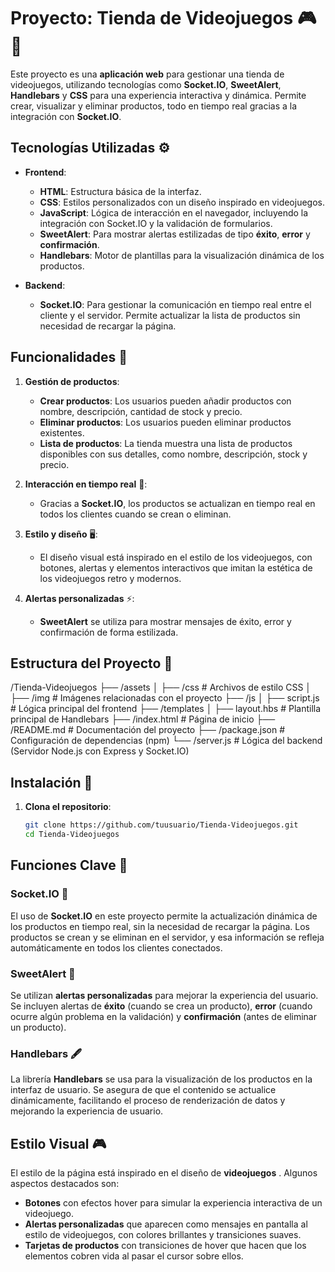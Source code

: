 # Proyecto: Tienda de Videojuegos 🎮🛒

Este proyecto es una **aplicación web** para gestionar una tienda de videojuegos, utilizando tecnologías como **Socket.IO**, **SweetAlert**, **Handlebars** y **CSS** para una experiencia interactiva y dinámica. Permite crear, visualizar y eliminar productos, todo en tiempo real gracias a la integración con **Socket.IO**.

## Tecnologías Utilizadas ⚙️

- **Frontend**:

  - **HTML**: Estructura básica de la interfaz.
  - **CSS**: Estilos personalizados con un diseño inspirado en videojuegos.
  - **JavaScript**: Lógica de interacción en el navegador, incluyendo la integración con Socket.IO y la validación de formularios.
  - **SweetAlert**: Para mostrar alertas estilizadas de tipo **éxito**, **error** y **confirmación**.
  - **Handlebars**: Motor de plantillas para la visualización dinámica de los productos.

- **Backend**:

  - **Socket.IO**: Para gestionar la comunicación en tiempo real entre el cliente y el servidor. Permite actualizar la lista de productos sin necesidad de recargar la página.

## Funcionalidades 🎯

1. **Gestión de productos**:

   - **Crear productos**: Los usuarios pueden añadir productos con nombre, descripción, cantidad de stock y precio.
   - **Eliminar productos**: Los usuarios pueden eliminar productos existentes.
   - **Lista de productos**: La tienda muestra una lista de productos disponibles con sus detalles, como nombre, descripción, stock y precio.

2. **Interacción en tiempo real** 🔄:

   - Gracias a **Socket.IO**, los productos se actualizan en tiempo real en todos los clientes cuando se crean o eliminan.

3. **Estilo y diseño** 🖥️:

   - El diseño visual está inspirado en el estilo de los videojuegos, con botones, alertas y elementos interactivos que imitan la estética de los videojuegos retro y modernos.

4. **Alertas personalizadas** ⚡:

   - **SweetAlert** se utiliza para mostrar mensajes de éxito, error y confirmación de forma estilizada.

## Estructura del Proyecto 📂

/Tienda-Videojuegos
├── /assets
│ ├── /css # Archivos de estilo CSS
│ ├── /img # Imágenes relacionadas con el proyecto
├── /js
│ ├── script.js # Lógica principal del frontend
├── /templates
│ ├── layout.hbs # Plantilla principal de Handlebars
├── /index.html # Página de inicio
├── /README.md # Documentación del proyecto
├── /package.json # Configuración de dependencias (npm)
└── /server.js # Lógica del backend (Servidor Node.js con Express y Socket.IO)

## Instalación 🔧

1. **Clona el repositorio**:
   ```bash
   git clone https://github.com/tuusuario/Tienda-Videojuegos.git
   cd Tienda-Videojuegos
   ```

## Funciones Clave 🔑

### Socket.IO 🔌

El uso de **Socket.IO** en este proyecto permite la actualización dinámica de los productos en tiempo real, sin la necesidad de recargar la página. Los productos se crean y se eliminan en el servidor, y esa información se refleja automáticamente en todos los clientes conectados.

### SweetAlert 💬

Se utilizan **alertas personalizadas** para mejorar la experiencia del usuario. Se incluyen alertas de **éxito** (cuando se crea un producto), **error** (cuando ocurre algún problema en la validación) y **confirmación** (antes de eliminar un producto).

### Handlebars 🖋️

La librería **Handlebars** se usa para la visualización de los productos en la interfaz de usuario. Se asegura de que el contenido se actualice dinámicamente, facilitando el proceso de renderización de datos y mejorando la experiencia de usuario.

## Estilo Visual 🎮

El estilo de la página está inspirado en el diseño de **videojuegos** . Algunos aspectos destacados son:

- **Botones** con efectos hover para simular la experiencia interactiva de un videojuego.
- **Alertas personalizadas** que aparecen como mensajes en pantalla al estilo de videojuegos, con colores brillantes y transiciones suaves.
- **Tarjetas de productos** con transiciones de hover que hacen que los elementos cobren vida al pasar el cursor sobre ellos.
